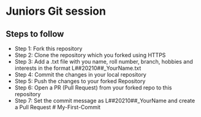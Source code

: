 # Juniors Git session
## Steps to follow
- Step 1: Fork this repository
- Step 2: Clone the repository which you forked using HTTPS
- Step 3: Add a .txt file with you name, roll number, branch, hobbies and interests in the format L##20210##_YourName.txt
- Step 4: Commit the changes in your local repository
- Step 5: Push the changes to your forked Repository
- Step 6: Open a PR (Pull Request) from your forked repo to this repository
- Step 7: Set the commit message as L##20210##_YourName and create a Pull Request
#   M y - F i r s t - C o m m i t  
 